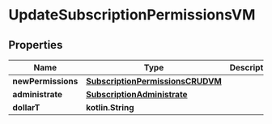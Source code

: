 
# UpdateSubscriptionPermissionsVM

## Properties
Name | Type | Description | Notes
------------ | ------------- | ------------- | -------------
**newPermissions** | [**SubscriptionPermissionsCRUDVM**](SubscriptionPermissionsCRUDVM.md) |  | 
**administrate** | [**SubscriptionAdministrate**](SubscriptionAdministrate.md) |  | 
**dollarT** | **kotlin.String** |  | 



